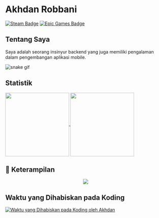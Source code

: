 # Akhdan Robbani

[![Steam Badge](https://img.shields.io/badge/Steam-username-informational?style=flat&logo=steam)](https://steamcommunity.com/id/username)
[![Epic Games Badge](https://img.shields.io/badge/Epic_Games-username-blueviolet?style=flat&logo=epicgames)](https://www.epicgames.com/account/profile)

## Tentang Saya

Saya adalah seorang insinyur backend yang juga memiliki pengalaman dalam pengembangan aplikasi mobile.

![snake gif](https://github.com/Akdanre/Akhdanre/blob/output/github-contribution-grid-snake.gif)

## Statistik
<a href="https://github.com/anuraghazra/github-readme-stats">
  <img height=200 align="center" src="https://github-readme-stats.vercel.app/api?username=akhdanre&rank_icon=github&bg_color=000000" />
</a>
<a href="https://github.com/anuraghazra/convoychat">
  <img height=200 align="center" src="https://github-readme-stats.vercel.app/api/top-langs?username=akhdanre&layout=compact&langs_count=8&card_width=320&bg_color=000000" />
</a>


## 🚀 Keterampilan


<p align="center">
  <a href="https://skillicons.dev">
    <img src="https://skillicons.dev/icons?i=debian,windows,ubuntu,javascript,nodejs,express,python,fastapi,go,php,laravel,java,dart,flutter,mysql,postgres,mongodb" />
  </a>
</p>





## Waktu yang Dihabiskan pada Koding

[![Waktu yang Dihabiskan pada Koding oleh Akhdan](https://git-readme-stats.vercel.app/api/wakatime?username=akhdanre&layout=compact&bg_color=000000&text_color=ffffff&langs_count=10)](https://github.com/anuraghazra/github-readme-stats)




